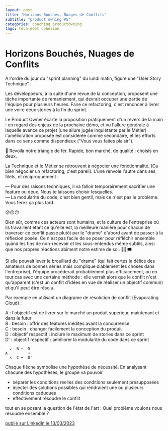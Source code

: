 ```yaml
---
layout: post
title: "Horizons Bouchés, Nuages de Conflits"
subtitle: "product owning #5"
categories: coaching productowning
tags: tech-debt cohesion
---
```

# Horizons Bouchés, Nuages de Conflits

À l'ordre du jour du "sprint planning" du lundi matin, figure une "User Story Technique" :

Les développeurs, à la suite d'une revue de la conception, proposent une tâche importante de remaniement, qui devrait occuper une partie de l'équipe pour plusieurs heures. Faire ce refactoring, c'est renoncer à livrer une voire deux stories à la fin du sprint.
<!--more-->

Le Product Owner écarte la proposition pratiquement d'un revers de la main : en regard des enjeux de la prochaine démo, et vu l'allure générale à laquelle avance ce projet (une allure jugée inquiétante par le Métier) l'amélioration proposée est considérée comme secondaire, et les efforts dans ce sens comme dispendieux ("Vous vous faites plaisir").

🔺 Revoilà notre triangle de fer.  Rapide, bon marché, de qualité : choisis en deux.

La Technique et le Métier se retrouvent à négocier une fonctionnalité. (Ou bien négocier un refactoring, c'est pareil). L'une renvoie l'autre dans ses filets, et réciproquement :

— Pour des raisons techniques, il va falloir temporairement sacrifier une feature ou deux. Nous te laissons choisir lesquelles.\
— La modularité du code, c'est bien gentil, mais ce n'est pas le problème. Vous ferez ça plus tard.

😰😡😣

Bien sûr, comme ces acteurs sont humains, et la culture de l'entreprise où ils travaillent étant ce qu'elle est, la meilleure manière pour chacun de traverser ce conflit passe plutôt par le "drame" d'abord avant de passer à la réflexion posée. Ce n'est pas facile de se poser pour réfléchir ensemble quand les fins de non-recevoir et les sous-entendus même subtils, ainsi que nos propres réactions abîment notre estime de soi. 💬💭🗯

Si elle pouvait lever le brouillard du "drame" (qui fait certes le délice des amateurs de bonnes séries mais complique diablement les choses dans l'entreprise), l'équipe procéderait probablement plus efficacement, ou en tout cas avec une certaine méthode : elle verrait alors que le conflit n'est qu'apparent (c'est un conflit d'idées en vue de réaliser un objectif commun) et qu'il peut être résolu.

Par exemple en utilisant un diagrame de résolution de conflit (Evaporating Cloud) :

A : l'objectif est de livrer sur le marché un produit supérieur, maintenant et dans le futur\
B : besoin : offrir des features inédites avant la concurrence\
C : besoin : changer facilement la conception du produit \
D : objectif respectif : inclure le maximum de stories dans ce sprint\
D' : objectif respectif : améliorer la modularité du code dans ce sprint

```
  ↙️  B ⬅️  D
A         ⚡️
  ↖️  C ⬅️  D'
```
Chaque flèche symbolise une hypothèse de nécessité. En analysant chacune des hypothèses, le groupe va pouvoir

- séparer les conditions réelles des conditions seulement présupposées
- injecter des solutions possibles qui rendraient une ou plusieurs conditions caduques
- effectivement résoudre le conflit

tout en se posant la question de l'état de l'art : Quel problème voulons nous résoudre ensemble ?

[publié sur LinkedIn le 13/03/2023](https://www.linkedin.com/posts/christophe-thibaut-35b4657_dettetechnique-productowning-activity-7040962515115134976-L7Qo?utm_source=share&utm_medium=member_desktop)
